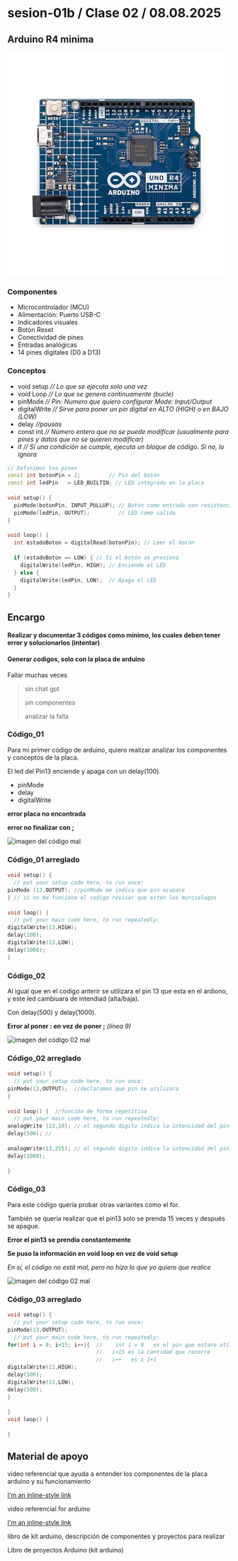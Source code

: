 # sesion-01b / Clase 02 / 08.08.2025

## Arduino R4 minima 

![arduino R4 minima imagen referencia](./imagenes/arduinoR4.png)

### Componentes 

- Microcontrolador (MCU)
- Alimentación: Puerto USB-C
- Indicadores visuales
- Botón Reset 
- Conectividad de pines
- Entradas analógicas
- 14 pines digitales (D0 a D13)

### Conceptos 

- void setup  *// Lo que se ejecuta solo una vez*
- void Loop *// Lo que se genera continuamente (bucle)*
- pinMode *// Pin: Numero que quiero configurar Mode: Input/Output*
- digitalWrite *// Sirve para poner un pin digital en ALTO (HIGH) o en BAJO (LOW)*
- delay *//pausas*
- const int *// Número entero que no se puede modificar (usualmente para pines y datos que no se quieren modificar)*
- if *// Si una condición se cumple, ejecuta un bloque de código. Si no, lo ignora*

```cpp
// Definimos los pines
const int botonPin = 2;         // Pin del botón
const int ledPin   = LED_BUILTIN; // LED integrado en la placa

void setup() {
  pinMode(botonPin, INPUT_PULLUP); // Botón como entrada con resistencia interna
  pinMode(ledPin, OUTPUT);         // LED como salida
}

void loop() {
  int estadoBoton = digitalRead(botonPin); // Leer el botón

  if (estadoBoton == LOW) { // Si el botón se presiona
    digitalWrite(ledPin, HIGH); // Enciende el LED
  } else {
    digitalWrite(ledPin, LOW);  // Apaga el LED
  }
}
```

## Encargo 

#### Realizar y documentar 3 códigos como mínimo, los cuales deben tener error y solucionarlos (intentar) 
#### Generar codigos, solo con la placa de arduino

Fallar muchas veces

> sin chat gpt
> 
> sin componentes
> 
> analizar la falla

### Código_01

Para mi primer código de arduino, quiero realizar analizar los componentes y conceptos de la placa.

El led del Pin13 enciende y apaga con un delay(100).

- pinMode
- delay
- digitalWrite

**error placa no encontrada** 

**error no finalizar con ;**

![imagen del código mal](./imagenes/código01.png)

### Código_01 arreglado

```cpp
void setup() {
  // put your setup code here, to run once:
pinMode (13,OUTPUT); //pinMode me indica que pin ocupare
} // si no me funciona el codigo revisar que esten los murcielagos 

void loop() {
  // put your main code here, to run repeatedly:
digitalWrite(13,HIGH);
delay(100);
digitalWrite(13,LOW);
delay(1000);
}
```

### Código_02

Al igual que en el codigo anterir se utilizara el pin 13 que esta en el ardiono, y este led cambiuara de intendiad (alta/baja). 

Con delay(500) y delay(1000).

**Error al poner : en vez de poner ;** *(línea 9)*

![imagen del código 02 mal](./imagenes/código02.png)

### Código_02 arreglado 

```cpp
void setup() {
  // put your setup code here, to run once:
pinMode(13,OUTPUT);  //declaramos que pin se utilizara
}

void loop() {  //función de forma repetitiva 
  // put your main code here, to run repeatedly:
analogWrite (13,10); // el segundo digito indica la intencidad del pin (intensidad baja)
delay(500); //

analogWrite(13,255); // el segundo digito indica la intencidad del pin (intensidad alta)
delay(1000);

}
```

### Código_03

Para este código quería probar otras variantes como el for. 

También se quería realizar que el pin13 solo se prenda 15 veces y después se apague.

**Error el pin13 se prendía constantemente**

**Se puso la información en void loop en vez de void setup**

*En sí, el código no está mal, pero no hizo lo que yo quiero que realice*

![imagen del código 02 mal](./imagenes/código03.png)

### Código_03 arreglado 

```cpp
void setup() {
  // put your setup code here, to run once:
pinMode(13,OUTPUT);
  // put your main code here, to run repeatedly:
for(int i = 0; i<15; i++){  //    int i = 0   es el pin que estare utilizando INICIO / PARTIDA
                            //   i<15 es la cantidad que recorre              CONDICION / TERMINO
                            //   i++   es i 1+1                               CRECIMIENTO / ACTUALIZACIÓN 
digitalWrite(13,HIGH);
delay(500);
digitalWrite(13,LOW);
delay(500);
}

}
void loop() {

}
```

## Material de apoyo

video referencial que ayuda a entender los componentes de la placa arduino y su funcionamiento

[I'm an inline-style link](https://www.youtube.com/watch?v=EEKMPT_YcTI&list=PLyLh25DppBIe40j3VBAslnVfs4Pz-B3ZB&index=3)

video referencial for arduino

[I'm an inline-style link](https://www.youtube.com/watch?v=e8CEpAQ4otU )

libro de kit arduino, descripción de componentes y proyectos para realizar

Libro de proyectos Arduino (kit arduino)
